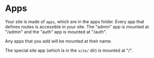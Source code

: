 
# Apps #

Your site is made of `apps`, which are in the apps folder. Every app that
defines routes is accessible in your site. The "admin" app is mounted at
"/admin" and the "auth" app is mounted at "/auth".

Any apps that you add will be mounted at their name.

The special site app (which is in the `site/` dir) is mounted at "/".
